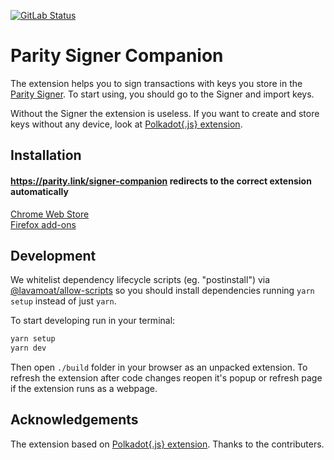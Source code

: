 [![GitLab Status](https://gitlab.parity.io/parity/parity-signer-companion/badges/main/pipeline.svg)](https://gitlab.parity.io/parity/parity-signer-companion/pipelines)

# Parity Signer Companion

The extension helps you to sign transactions with keys you store in the [Parity Signer](https://www.parity.io/technologies/signer/). To start using, you should go to the Signer and import keys.

Without the Signer the extension is useless. If you want to create and store keys without any device, look at [Polkadot{.js} extension](https://github.com/polkadot-js/extension).

## Installation

#### https://parity.link/signer-companion redirects to the correct extension automatically

[Chrome Web Store](https://chrome.google.com/webstore/detail/parity-signer-companion/damllfnhhcbmclmjilomenbhkappdjgb/)<br/>
[Firefox add-ons](https://addons.mozilla.org/en-US/firefox/addon/parity-signer-companion/)

## Development

We whitelist dependency lifecycle scripts (eg. "postinstall") via [@lavamoat/allow-scripts](https://github.com/LavaMoat/LavaMoat/tree/main/packages/allow-scripts) so you should install dependencies running `yarn setup` instead of just `yarn`.

To start developing run in your terminal:
```bash
yarn setup
yarn dev
```

Then open `./build` folder in your browser as an unpacked extension. To refresh the extension after code changes reopen it's popup or refresh page if the extension runs as a webpage.

## Acknowledgements

The extension based on [Polkadot{.js} extension](https://github.com/polkadot-js/extension). Thanks to the contributers.

